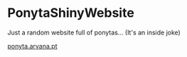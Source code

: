 # PonytaShinyWebsite
Just a random website full of ponytas... (It's an inside joke)

[ponyta.arvana.pt](https://blasterjoni.github.io/PonytaShinyWebsite)
